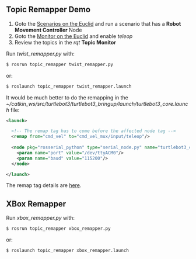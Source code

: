## Topic Remapper Demo

1) Goto the [Scenarios on the Euclid](http://euclid.local/#config/scenarios) and run a scenario 
that has a **Robot Movement Controller** Node
2) Goto the [Monitor on the Euclid](http://euclid.local/#apps) and enable *teleop*
3) Review the topics in the *rqt* **Topic Monitor**

Run *twist_remapper.py* with: 
```bash
$ rosrun topic_remapper twist_remapper.py 
```

or:

```bash
$ roslaunch topic_remapper twist_remapper.launch
```

It would be much better to do the remapping in the *~/catkin_ws/src/turtlebot3/turtlebot3_bringup/launch/turtlebot3_core.launch* file:
```xml
<launch>

  <!-- The remap tag has to come before the affected node tag -->
  <remap from="cmd_vel" to="cmd_vel_mux/input/teleop"/>
  
  <node pkg="rosserial_python" type="serial_node.py" name="turtlebot3_core" output="screen">
    <param name="port" value="/dev/ttyACM0"/>
    <param name="baud" value="115200"/>
  </node>

</launch>
``` 

The remap tag details are [here](http://wiki.ros.org/roslaunch/XML/remap).


## XBox Remapper

Run *xbox_remapper.py* with: 
```bash
$ rosrun topic_remapper xbox_remapper.py 
```

or:

```bash
$ roslaunch topic_remapper xbox_remapper.launch
```
